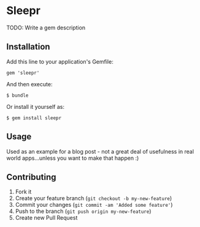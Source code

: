 # Sleepr

TODO: Write a gem description

## Installation

Add this line to your application's Gemfile:

    gem 'sleepr'

And then execute:

    $ bundle

Or install it yourself as:

    $ gem install sleepr

## Usage

Used as an example for a blog post - not a great deal of usefulness in real world apps...unless you want to make that happen :)

## Contributing

1. Fork it
2. Create your feature branch (`git checkout -b my-new-feature`)
3. Commit your changes (`git commit -am 'Added some feature'`)
4. Push to the branch (`git push origin my-new-feature`)
5. Create new Pull Request
